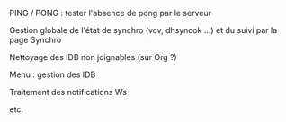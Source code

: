 PING / PONG : tester l'absence de pong par le serveur

Gestion globale de l'état de synchro (vcv, dhsyncok ...) et du suivi par la page Synchro

Nettoyage des IDB non joignables (sur Org ?)

Menu : gestion des IDB

Traitement des notifications Ws

etc.
